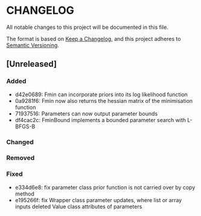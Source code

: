 # CHANGELOG


All notable changes to this project will be documented in this file.

The format is based on [Keep a Changelog](https://keepachangelog.com/en/1.1.0/),
and this project adheres to [Semantic Versioning](https://semver.org/spec/v2.0.0.html).

## [Unreleased]

### Added

- d42e0689: Fmin can incorporate priors into its log likelihood function
- 0a9281f6: Fmin now also returns the hessian matrix of the minimisation function
- 71937516: Parameters can now output parameter bounds
- df4cac2c: FminBound implements a bounded parameter search with L-BFGS-B

### Changed

### Removed

### Fixed

- e334d6e8: fix parameter class prior function is not carried over by copy method
- e195266f: fix Wrapper class parameter updates, where list or array inputs deleted Value class attributes of parameters